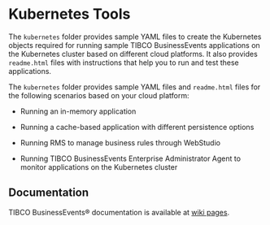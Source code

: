 # Kubernetes Tools

The  `kubernetes` folder provides sample YAML files to create the Kubernetes objects required for running sample TIBCO BusinessEvents applications on the Kubernetes cluster based on different cloud platforms. It also provides `readme.html` files with instructions that help you to run and test these applications. 

The  `kubernetes` folder provides sample YAML files and `readme.html` files for the following scenarios based on your cloud platform:

- Running an in-memory application

- Running a cache-based application with different persistence options

- Running RMS to manage business rules through WebStudio

- Running TIBCO BusinessEvents Enterprise Administrator Agent to monitor applications on the Kubernetes cluster

## Documentation

TIBCO BusinessEvents® documentation is available at [wiki pages](https://github.com/TIBCOSoftware/be-tools/wiki).